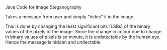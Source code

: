 Java Code for Image Steganography

Takes a message from user and simply "hides" it in the image. 

This is done by changing the least significant bits (LSBs) of the binary values of the pixels of the image. 
Since the change in colour due to change in binary values of pixels is so minute, it is undetectable by the human eye. 
Hence the message is hidden and undectable.
